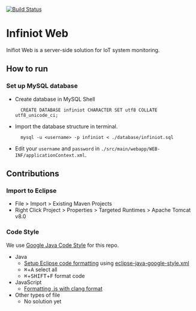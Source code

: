 [![Build Status][travis-img]][travis]

# Infiniot Web

Inifiot Web is a server-side solution for IoT system monitoring.

## How to run

### Set up MySQL database

* Create database in MySQL Shell

        CREATE DATABASE infiniot CHARACTER SET utf8 COLLATE utf8_unicode_ci;

* Import the database structure in terminal.

        mysql -u <username> -p infiniot < ./database/infiniot.sql

* Edit your `username` and `password` in
  `./src/main/webapp/WEB-INF/applicationContext.xml`.

## Contributions

### Import to Eclipse

* File > Import > Existing Maven Projects
* Right Click Project > Properties > Targeted Runtimes > Apache Tomcat v8.0

### Code Style

We use [Google Java Code Style][style-java] for this repo.

* Java
  * [Setup Eclipse code formatting][so-format] using
    [eclipse-java-google-style.xml][style-eclipse]
  * <kbd>⌘</kbd>+<kbd>A</kbd> select all
  * <kbd>⌘</kbd>+<kbd>SHIFT</kbd>+<kbd>F</kbd> format code
* JavaScript
  * [Formatting .js with clang format][js-format]
* Other types of file
  * No solution yet

[travis]: https://travis-ci.org/infiniot/infiniot-web
[travis-img]: https://travis-ci.org/infiniot/infiniot-web.svg?branch=master
[js-format]: https://github.com/google/closure-library/wiki/Formatting-.js-with-clang-format
[so-format]: http://stackoverflow.com/questions/1601793/how-do-i-modify-eclipse-code-formatting
[style-java]: https://google.github.io/styleguide/javaguide.html
[style-eclipse]: https://github.com/google/styleguide/blob/gh-pages/eclipse-java-google-style.xml

